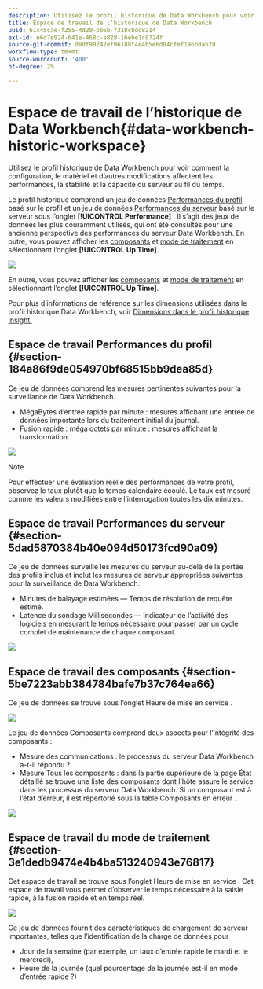 ```yaml
---
description: Utilisez le profil historique de Data Workbench pour voir comment la configuration, le matériel et d’autres modifications affectent les performances, la stabilité et la capacité du serveur au fil du temps.
title: Espace de travail de l’historique de Data Workbench
uuid: 61c45cae-f255-4d20-bb6b-f318c8dd8214
exl-id: e6d7e924-641e-468c-a828-16ebe1c8724f
source-git-commit: d9df90242ef96188f4e4b5e6d04cfef196b0a628
workflow-type: tm+mt
source-wordcount: '400'
ht-degree: 2%

---
```


# Espace de travail de l’historique de Data Workbench{#data-workbench-historic-workspace}

Utilisez le profil historique de Data Workbench pour voir comment la configuration, le matériel et d’autres modifications affectent les performances, la stabilité et la capacité du serveur au fil du temps.

Le profil historique comprend un jeu de données [Performances du profil](../../../home/monitoring-installation/monitoring-profiles/monitoring-historical-using.md#section-184a86f9de054970bf68515bb9dea85d) basé sur le profil et un jeu de données [Performances du serveur](../../../home/monitoring-installation/monitoring-profiles/monitoring-historical-using.md#section-5dad5870384b40e094d50173fcd90a09) basé sur le serveur sous l’onglet **[!UICONTROL Performance]** . Il s’agit des jeux de données les plus couramment utilisés, qui ont été consultés pour une ancienne perspective des performances du serveur Data Workbench. En outre, vous pouvez afficher les [composants](../../../home/monitoring-installation/monitoring-profiles/monitoring-historical-using.md#section-5be7223abb384784bafe7b37c764ea66) et [mode de traitement](../../../home/monitoring-installation/monitoring-profiles/monitoring-historical-using.md#section-5be7223abb384784bafe7b37c764ea66) en sélectionnant l’onglet **[!UICONTROL Up Time]**.

![](assets/Historic_Performance.png)

En outre, vous pouvez afficher les [composants](../../../home/monitoring-installation/monitoring-profiles/monitoring-historical-using.md#section-5be7223abb384784bafe7b37c764ea66) et [mode de traitement](../../../home/monitoring-installation/monitoring-profiles/monitoring-historical-using.md#section-5be7223abb384784bafe7b37c764ea66) en sélectionnant l’onglet **[!UICONTROL Up Time]**.

Pour plus d’informations de référence sur les dimensions utilisées dans le profil historique Data Workbench, voir [Dimensions dans le profil historique Insight.](../../../home/monitoring-installation/monitoring-appendix/monitoring-historical.md#concept-a42837c9c9274f83ad5bc5a6720f02b0)

## Espace de travail Performances du profil {#section-184a86f9de054970bf68515bb9dea85d}

Ce jeu de données comprend les mesures pertinentes suivantes pour la surveillance de Data Workbench.

* MégaBytes d’entrée rapide par minute : mesures affichant une entrée de données importante lors du traitement initial du journal.
* Fusion rapide : méga octets par minute : mesures affichant la transformation.

![](assets/Historic_Profile_Performance.png)

>[!NOTE]
>
>Pour effectuer une évaluation réelle des performances de votre profil, observez le taux plutôt que le temps calendaire écoulé. Le taux est mesuré comme les valeurs modifiées entre l’interrogation toutes les dix minutes.

## Espace de travail Performances du serveur {#section-5dad5870384b40e094d50173fcd90a09}

Ce jeu de données surveille les mesures du serveur au-delà de la portée des profils inclus et inclut les mesures de serveur appropriées suivantes pour la surveillance de Data Workbench.

* Minutes de balayage estimées — Temps de résolution de requête estimé.
* Latence du sondage Millisecondes — Indicateur de l’activité des logiciels en mesurant le temps nécessaire pour passer par un cycle complet de maintenance de chaque composant.

![](assets/Historic_Server_Performance.png)

## Espace de travail des composants {#section-5be7223abb384784bafe7b37c764ea66}

Ce jeu de données se trouve sous l’onglet Heure de mise en service .

![](assets/Up_Time.png)

Le jeu de données Composants comprend deux aspects pour l’intégrité des composants :

* Mesure des communications : le processus du serveur Data Workbench a-t-il répondu ?
* Mesure Tous les composants : dans la partie supérieure de la page État détaillé se trouve une liste des composants dont l’hôte assure le service dans les processus du serveur Data Workbench. Si un composant est à l’état d’erreur, il est répertorié sous la table Composants en erreur .

![](assets/Up_Time_components.png)

## Espace de travail du mode de traitement {#section-3e1dedb9474e4b4ba513240943e76817}

Cet espace de travail se trouve sous l’onglet Heure de mise en service . Cet espace de travail vous permet d’observer le temps nécessaire à la saisie rapide, à la fusion rapide et en temps réel.

![](assets/Up_Time_Processing_mode.png)

Ce jeu de données fournit des caractéristiques de chargement de serveur importantes, telles que l’identification de la charge de données pour

* Jour de la semaine (par exemple, un taux d’entrée rapide le mardi et le mercredi),
* Heure de la journée (quel pourcentage de la journée est-il en mode d’entrée rapide ?)
